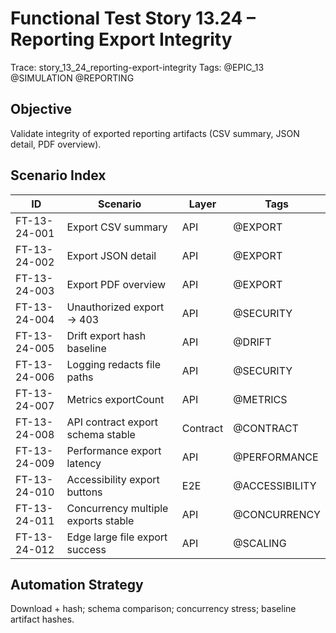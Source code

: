 # Functional Test Story 13.24 – Reporting Export Integrity

Trace: story_13_24_reporting-export-integrity
Tags: @EPIC_13 @SIMULATION @REPORTING

## Objective
Validate integrity of exported reporting artifacts (CSV summary, JSON detail, PDF overview).

## Scenario Index
| ID | Scenario | Layer | Tags |
|----|----------|-------|------|
| FT-13-24-001 | Export CSV summary | API | @EXPORT |
| FT-13-24-002 | Export JSON detail | API | @EXPORT |
| FT-13-24-003 | Export PDF overview | API | @EXPORT |
| FT-13-24-004 | Unauthorized export -> 403 | API | @SECURITY |
| FT-13-24-005 | Drift export hash baseline | API | @DRIFT |
| FT-13-24-006 | Logging redacts file paths | API | @SECURITY |
| FT-13-24-007 | Metrics exportCount | API | @METRICS |
| FT-13-24-008 | API contract export schema stable | Contract | @CONTRACT |
| FT-13-24-009 | Performance export latency | API | @PERFORMANCE |
| FT-13-24-010 | Accessibility export buttons | E2E | @ACCESSIBILITY |
| FT-13-24-011 | Concurrency multiple exports stable | API | @CONCURRENCY |
| FT-13-24-012 | Edge large file export success | API | @SCALING |

## Automation Strategy
Download + hash; schema comparison; concurrency stress; baseline artifact hashes.
